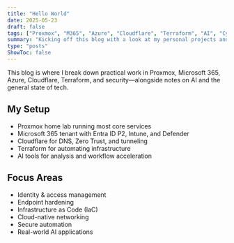 ```yaml
---
title: "Hello World"
date: 2025-05-23
draft: false
tags: ["Proxmox", "M365", "Azure", "Cloudflare", "Terraform", "AI", "Cybersecurity"]
summary: "Kicking off this blog with a look at my personal projects and what I’ll be writing about."
type: "posts"
ShowToc: false
---
```


This blog is where I break down practical work in Proxmox, Microsoft 365, Azure, Cloudflare, Terraform, and security—alongside notes on AI and the general state of tech.

## My Setup

- Proxmox home lab running most core services
- Microsoft 365 tenant with Entra ID P2, Intune, and Defender
- Cloudflare for DNS, Zero Trust, and tunneling
- Terraform for automating infrastructure
- AI tools for analysis and workflow acceleration

## Focus Areas

- Identity & access management
- Endpoint hardening
- Infrastructure as Code (IaC)
- Cloud-native networking
- Secure automation
- Real-world AI applications
